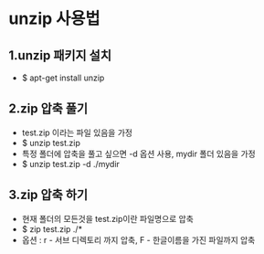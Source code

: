 # unzip 사용법

## 1.unzip 패키지 설치
- $ apt-get install unzip

## 2.zip 압축 풀기
- test.zip 이라는 파일 있음을 가정
- $ unzip test.zip
- 특정 폴더에 압축을 풀고 싶으면 -d 옵션 사용, mydir 폴더 있음을 가정
- $ unzip test.zip -d ./mydir

## 3.zip 압축 하기
- 현재 폴더의 모든것을 test.zip이란 파일명으로 압축
- $ zip test.zip ./*
- 옵션 : r - 서브 디렉토리 까지 압축, F - 한글이름을 가진 파일까지 압축
